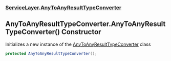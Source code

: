### [ServiceLayer](ServiceLayer.md 'ServiceLayer').[AnyToAnyResultTypeConverter](ServiceLayer_AnyToAnyResultTypeConverter.md 'ServiceLayer.AnyToAnyResultTypeConverter')
## AnyToAnyResultTypeConverter.AnyToAnyResultTypeConverter() Constructor
Initializes a new instance of the [AnyToAnyResultTypeConverter](ServiceLayer_AnyToAnyResultTypeConverter.md 'ServiceLayer.AnyToAnyResultTypeConverter') class  
```csharp
protected AnyToAnyResultTypeConverter();
```
